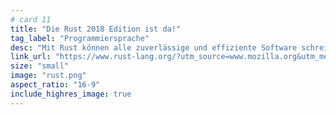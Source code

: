 ```yaml
---
# card 11
title: "Die Rust 2018 Edition ist da!"
tag_label: "Programmiersprache"
desc: "Mit Rust können alle zuverlässige und effiziente Software schreiben. Erfahre mehr!"
link_url: "https://www.rust-lang.org/?utm_source=www.mozilla.org&utm_medium=referral&utm_campaign=homepage&utm_content=card"
size: "small"
image: "rust.png"
aspect_ratio: "16-9"
include_highres_image: true
---
```

